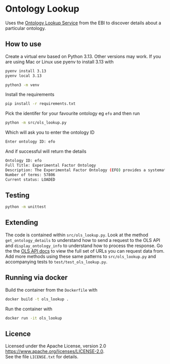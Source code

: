# Ontology Lookup

Uses the [Ontology Lookup Service](https://www.ebi.ac.uk/ols4) from the EBI to discover details about a particular ontology.

## How to use

Create a virtual env based on Python 3.13. Other versions may work. If you are using Mac or Linux use pyenv to install 3.13 with
```bash
pyenv install 3.13
pyenv local 3.13
```
```bash
python3 -m venv
```

Install the requirements

```bash
pip install -r requirements.txt
```

Pick the identifer for your favourite ontology eg `efo` and then run
```bash
python -m src/ols_lookup.py
```
Which will ask you to enter the ontology ID

```bash
Enter ontology ID: efo
```

And if successful will return the details

```bash
Ontology ID: efo
Full Title: Experimental Factor Ontology
Description: The Experimental Factor Ontology (EFO) provides a systematic description of many experimental variables available in EBI databases, and for external projects such as the NHGRI GWAS catalogue. It combines parts of several biological ontologies, such as anatomy, disease and chemical compounds. The scope of EFO is to support the annotation, analysis and visualization of data handled by many groups at the EBI and as the core ontology for OpenTargets.org
Number of terms: 57806
Current status: LOADED
```

## Testing
 
```bash
python -m unittest
```

## Extending
The code is contained within `src/ols_lookup.py`. Look at the method `get_ontology_details` to understand how to send a request to the OLS API and `display_ontology_info` to understand how to process the response. Go the the [OLS API docs](https://www.ebi.ac.uk/ols4/help) to view the full set of URLs you can request data from. Add more methods using these same patterns to `src/ols_lookup.py` and accompanying tests to `test/test_ols_lookup.py`.

## Running via docker

Build the container from the `Dockerfile` with
```bash
docker build -t ols_lookup .
```

Run the container with
```bash
docker run -it ols_lookup
```

## Licence

Licensed under the Apache License, version 2.0 <https://www.apache.org/licenses/LICENSE-2.0>.  
See the file `LICENSE.txt` for details.


